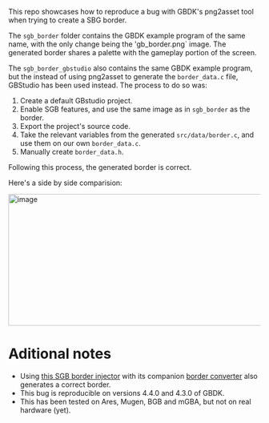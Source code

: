 This repo showcases how to reproduce a bug with GBDK's png2asset tool when trying to create a SBG border.

The `sgb_border` folder contains the GBDK example program of the same name, with the only change being the 'gb_border.png` image. The generated border shares a palette with the gameplay portion of the screen.

The `sgb_border_gbstudio` also contains the same GBDK example program, but the instead of using png2asset to generate the `border_data.c` file, GBStudio has been used instead. The process to do so was:
1. Create a default GBstudio project.
2. Enable SGB features, and use the same image as in `sgb_border` as the border.
3. Export the project's source code.
4. Take the relevant variables from the generated `src/data/border.c`, and use them on our own `border_data.c`.
5. Manually create `border_data.h`.

Following this process, the generated border is correct.

Here's a side by side comparision:

<img width="534" height="263" alt="image" src="https://github.com/user-attachments/assets/1bb69e84-ddc3-472d-958b-1f98c009c18e" />

# Aditional notes
- Using [this SGB border injector](https://www.marcrobledo.com/super-game-boy-border-injector/) with its companion [border converter](https://www.marcrobledo.com/super-game-boy-border-converter/) also generates a correct border.
- This bug is reproducible on versions 4.4.0 and 4.3.0 of GBDK.
- This has been tested on Ares, Mugen, BGB and mGBA, but not on real hardware (yet).

